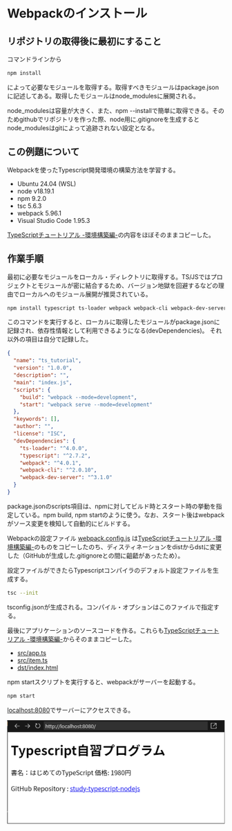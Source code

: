 # Webpackのインストール

## リポジトリの取得後に最初にすること

コマンドラインから

```sh
npm install
```
によって必要なモジュールを取得する。取得すべきモジュールはpackage.jsonに記述してある。取得したモジュールはnode_modulesに展開される。

node_modulesは容量が大きく、また、npm --installで簡単に取得できる。そのためgithubでリポジトリを作った際、node用に.gitignoreを生成するとnode_modulesはgitによって追跡されない設定となる。

## この例題について

Webpackを使ったTypescript開発環境の構築方法を学習する。
- Ubuntu 24.04 (WSL)
- node v18.19.1
- npm 9.2.0
- tsc 5.6.3
- webpack 5.96.1
- Visual Studio Code 1.95.3

[TypeScriptチュートリアル -環境構築編-](https://qiita.com/ochiochi/items/efdaa0ae7d8c972c8103)の内容をほぼそのままコピーした。

## 作業手順

最初に必要なモジュールをローカル・ディレクトリに取得する。TS/JSではプロジェクトとモジュールが密に結合するため、バージョン地獄を回避するなどの理由でローカルへのモジュール展開が推奨されている。

```sh
npm install typescript ts-loader webpack webpack-cli webpack-dev-server --save-dev
```
このコマンドを実行すると、ローカルに取得したモジュールがpackage.jsonに記録され、依存性情報として利用できるようになる(devDependencies)。 それ以外の項目は自分で記録した。


```json:package.json
{
  "name": "ts_tutorial",
  "version": "1.0.0",
  "description": "",
  "main": "index.js",
  "scripts": {
    "build": "webpack --mode=development",
    "start": "webpack serve --mode=development"
  },
  "keywords": [],
  "author": "",
  "license": "ISC",
  "devDependencies": {
    "ts-loader": "^4.0.0",
    "typescript": "^2.7.2",
    "webpack": "^4.0.1",
    "webpack-cli": "^2.0.10",
    "webpack-dev-server": "^3.1.0"
  }
}
```
package.jsonのscripts項目は、npmに対してビルド時とスタート時の挙動を指定している。npm build, npm startのように使う。なお、スタート後はwebpackがソース変更を検知して自動的にビルドする。

Webpackの設定ファイル [webpack.config.js](webpack.config.js) は[TypeScriptチュートリアル -環境構築編-](https://qiita.com/ochiochi/items/efdaa0ae7d8c972c8103)のものをコピーしたのち、ディスティネーションをdistからdstに変更した（GitHubが生成した.gitignoreとの間に齟齬があったため）。

設定ファイルができたらTypescriptコンパイラのデフォルト設定ファイルを生成する。
```sh
tsc --init
```
tsconfig.jsonが生成される。コンパイル・オプションはこのファイルで指定する。

最後にアプリケーションのソースコードを作る。これらも[TypeScriptチュートリアル -環境構築編-](https://qiita.com/ochiochi/items/efdaa0ae7d8c972c8103)からそのままコピーした。

- [src/app.ts](src/app.ts)
- [src/item.ts](src/item.ts)
- [dst/index.html](dist/index.html)

npm startスクリプトを実行すると、webpackがサーバーを起動する。
```sh
npm start
```

[localhost:8080](http://localhost:8080)でサーバーにアクセスできる。

![](image/2024-11-19.png)